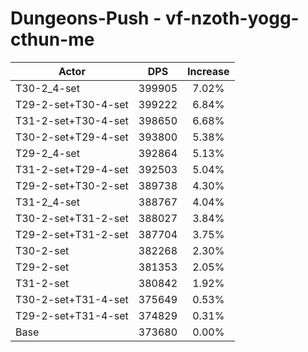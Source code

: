 # Dungeons-Push - vf-nzoth-yogg-cthun-me
| Actor | DPS | Increase |
|---|:---:|:---:|
|T30-2_4-set|399905|7.02%|
|T29-2-set+T30-4-set|399222|6.84%|
|T31-2-set+T30-4-set|398650|6.68%|
|T30-2-set+T29-4-set|393800|5.38%|
|T29-2_4-set|392864|5.13%|
|T31-2-set+T29-4-set|392503|5.04%|
|T29-2-set+T30-2-set|389738|4.30%|
|T31-2_4-set|388767|4.04%|
|T30-2-set+T31-2-set|388027|3.84%|
|T29-2-set+T31-2-set|387704|3.75%|
|T30-2-set|382268|2.30%|
|T29-2-set|381353|2.05%|
|T31-2-set|380842|1.92%|
|T30-2-set+T31-4-set|375649|0.53%|
|T29-2-set+T31-4-set|374829|0.31%|
|Base|373680|0.00%|
